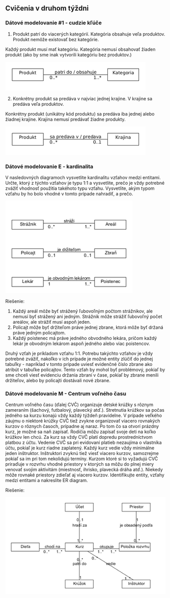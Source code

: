 ## Cvičenia v druhom týždni

### Dátové modelovanie #1 - cudzie kľúče

1. Produkt patrí do viacerých kategórií. Kategória obsahuje veľa produktov. Produkt nemôže existovať bez kategórie.

  Každý produkt musí mať kategóriu. Kategória nemusí obsahovať žiaden produkt (ako by sme inak vytvorili kategóriu bez
  produktov.)

  ![Cardinality product category](/labs/files/lab02/produkt_kategoria_kardinality.png "Kardinality pre produkt a kategoriu")

2. Konkrétny produkt sa predáva v najviac jednej krajine. V krajine sa predáva veľa produktov.

  Konkrétny produkt (unikátny kód produktu) sa predáva iba jednej alebo žiadnej krajine. Krajina nemusí predávať žiadne
  produkty.

  ![Cardinality product country](/labs/files/lab02/produkt_krajina_kardinality.png "Kardinality pre produkt a krajinu")

### Dátové modelovanie E - kardinalita

V nasledovných diagramoch vysvetlite kardinalitu vzťahov medzi entitami. Určte, ktorý z týchto vzťahov
je typu 1:1 a vysvetlite, prečo je vždy potrebné zvážiť vhodnosť použitia takéhoto typu vzťahu. Vysvetlite, 
akým typom vzťahu by ho bolo vhodné v tomto prípade nahradiť, a prečo.

![ER-diagram kardinality](/labs/files/lab02/kardinality_zadanie.png "E-R diagram kardinality")

Riešenie:

1. Každý areál môže byť strážený ľubovoľným počtom strážnikov, ale nemusí byť strážený ani jedným.
Strážnik môže strážiť ľubovoľný počet areálov, ale strážiť musí aspoň jeden.
2. Policajt môže byť držiteľom práve jednej zbrane, ktorá môže byť držaná práve jedným policajtom.
3. Každý poistenec má práve jedného obvodného lekára, pričom každý lekár je obvodným lekárom aspoň jedného
alebo viac poistencov.

Druhý vzťah je príkladom vzťahu 1:1. Potrebu takýchto vzťahov je vždy potrebné zvážiť, nakoľko v ich prípade je možné entity zlúčiť
do jednej tabuľky - napríklad v tomto prípade uviesť evidenčné číslo zbrane ako atribút v tabuľke policajtov.
Tento vzťah by mohol byť problémový, pokiaľ by sme chceli viesť evidenciu držania zbraní v čase, pokiaľ by zbrane menili držiteľov,
alebo by policajti dostávali nové zbrane.

### Dátové modelovanie M - Centrum voľného času

Centrum voľného času (ďalej CVČ) organizuje detské krúžky s rôznym zameraním (šachový, futbalový, plavecký atď.). 
Stretnutia krúžkov sa počas jedného sa kurzu konajú vždy každý týždeň pravidelne. V prípade veľkého záujmu o niektoré 
krúžky CVČ tiež zvykne organizovať viacero rovnakých kurzov o rôznych časoch, prípadne aj naraz. Po tom čo sa otvorí prázdny kurz,
je možné sa naň zapísať. Rodičia môžu zapísať svoje deti na koľko krúžkov len chcú. Za kurz sa vždy CVČ platí dopredu prostredníctvom platbou z účtu.
Vedenie CVČ sa pri evidovaní platieb nezaujíma o vlastníka účtu, pokiaľ je kurz riadne zaplatený.
Každý kurz vedie vždy minimálne jeden inštruktor. Inštruktori zvyknú tiež viesť viacero kurzov, 
samozrejme pokiaľ sa im pri tom nekolidujú termíny. Kurzom ktoré si to vyžadujú CVČ priraďuje v rozvrhu vhodné priestory 
v ktorých sa môžu do plnej miery venovať svojim aktivitám (miestnosť, ihrisko, plavecká dráha atď.). Niekedy môže rovnaké priestory zdieľať 
aj viacero kurzov. Identifikujte entity, vzťahy medzi entitami a nakreslite ER diagram.

Riešenie:

![ER-diagram centrum volneho casu](/labs/files/lab02/cvc_zadanie.png "E-R centrum volneho casu")